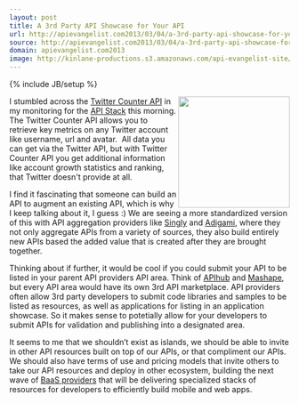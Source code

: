 ```yaml
---
layout: post
title: A 3rd Party API Showcase for Your API
url: http://apievangelist.com2013/03/04/a-3rd-party-api-showcase-for-your-api/
source: http://apievangelist.com2013/03/04/a-3rd-party-api-showcase-for-your-api/
domain: apievangelist.com2013
image: http://kinlane-productions.s3.amazonaws.com/api-evangelist-site/blog/twitter-counter-api-2.png
---
```

{% include JB/setup %}<p>
     <a title="Twitter Counter API" href="http://twittercounter.com/pages/api"><img src="https://s3.amazonaws.com/kinlane-productions/api-evangelist/twitter-counter-api-2.png"  width="200" align="right" /></a>
</p>
<p>
     I stumbled across the <a title="Twitter Counter API" href="http://twittercounter.com/pages/api">Twitter Counter API</a> in my monitoring for the <a href="http://theapistack.com">API Stack</a> this morning. The Twitter Counter API allows you to retrieve key metrics on any Twitter account like username, url and avatar.  All data you can get via the Twitter API, but with Twitter Counter API you get additional information like account growth statistics and ranking, that Twitter doesn't provide at all.
</p>
<p>
     I find it fascinating that someone can build an API to augment an existing API, which is why I keep talking about it, I guess :) We are seeing a more standardized version of this with API aggregation providers like <a title="Singly" href="http://singly.com">Singly</a> and <a href="http://adigami.com">Adigami</a>, where they not only aggregate APIs from a variety of sources, they also build entirely new APIs based the added value that is created after they are brought together.
</p>
<p>
     Thinking about if further, it would be cool if you could submit your API to be listed in your parent API providers API area. Think of <a title="APIHub" href="http://apihub.com">APIhub</a> and <a title="Mashape" href="http://mashape.com">Mashape</a>, but every API area would have its own 3rd API marketplace. API providers often allow 3rd party developers to submit code libraries and samples to be listed as resources, as well as applications for listing in an application showcase. So it makes sense to potetially allow for your developers to submit APIs for validation and publishing into a designated area.
</p>
<p>
     It seems to me that we shouldn’t exist as islands, we should be able to invite in other API resources built on top of our APIs, or that compliment our APIs. We should also have terms of use and pricing models that invite others to take our API resources and deploy in other ecosystem, building the next wave of <a title="BaaS Providers" href="http://apievangelist.com/trends/baas.php">BaaS providers</a> that will be delivering specialized stacks of resources for developers to efficiently build mobile and web apps.
</p>
